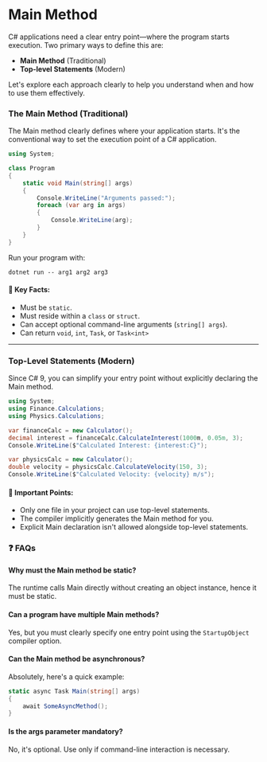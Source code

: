 # Main Method

C# applications need a clear entry point—where the program starts execution. Two primary ways to define this are:

* **Main Method** (Traditional)
* **Top-level Statements** (Modern)

Let's explore each approach clearly to help you understand when and how to use them effectively.

### The Main Method (Traditional)

The Main method clearly defines where your application starts. It's the conventional way to set the execution point of a C# application.

```csharp
using System;

class Program
{
    static void Main(string[] args)
    {
        Console.WriteLine("Arguments passed:");
        foreach (var arg in args)
        {
            Console.WriteLine(arg);
        }
    }
}
```

Run your program with:

```
dotnet run -- arg1 arg2 arg3
```

#### 📌  Key Facts:

* Must be `static`.
* Must reside within a `class` or `struct`.
* Can accept optional command-line arguments (`string[] args`).
* Can return `void`, `int`, `Task`, or `Task<int>`

***

### Top-Level Statements (Modern)

Since C# 9, you can simplify your entry point without explicitly declaring the Main method.

```csharp
using System;
using Finance.Calculations;
using Physics.Calculations;

var financeCalc = new Calculator();
decimal interest = financeCalc.CalculateInterest(1000m, 0.05m, 3);
Console.WriteLine($"Calculated Interest: {interest:C}");

var physicsCalc = new Calculator();
double velocity = physicsCalc.CalculateVelocity(150, 3);
Console.WriteLine($"Calculated Velocity: {velocity} m/s");
```

#### 📌 Important Points:

* Only one file in your project can use top-level statements.
* The compiler implicitly generates the Main method for you.
* Explicit Main declaration isn't allowed alongside top-level statements.

### ❓ FAQs

#### Why must the Main method be static?

The runtime calls Main directly without creating an object instance, hence it must be static.

#### Can a program have multiple Main methods?

Yes, but you must clearly specify one entry point using the `StartupObject` compiler option.

#### Can the Main method be asynchronous?

Absolutely, here's a quick example:

```csharp
static async Task Main(string[] args)
{
    await SomeAsyncMethod();
}
```

#### Is the args parameter mandatory?

No, it's optional. Use only if command-line interaction is necessary.
